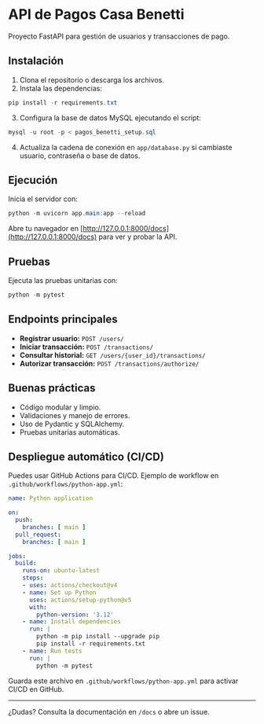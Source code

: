 # API de Pagos Casa Benetti

Proyecto FastAPI para gestión de usuarios y transacciones de pago.

## Instalación

1. Clona el repositorio o descarga los archivos.
2. Instala las dependencias:

```powershell
pip install -r requirements.txt
```

3. Configura la base de datos MySQL ejecutando el script:

```powershell
mysql -u root -p < pagos_benetti_setup.sql
```

4. Actualiza la cadena de conexión en `app/database.py` si cambiaste usuario, contraseña o base de datos.

## Ejecución

Inicia el servidor con:

```powershell
python -m uvicorn app.main:app --reload
```

Abre tu navegador en [http://127.0.0.1:8000/docs](http://127.0.0.1:8000/docs) para ver y probar la API.

## Pruebas

Ejecuta las pruebas unitarias con:

```powershell
python -m pytest
```

## Endpoints principales

- **Registrar usuario:** `POST /users/`
- **Iniciar transacción:** `POST /transactions/`
- **Consultar historial:** `GET /users/{user_id}/transactions/`
- **Autorizar transacción:** `POST /transactions/authorize/`

## Buenas prácticas
- Código modular y limpio.
- Validaciones y manejo de errores.
- Uso de Pydantic y SQLAlchemy.
- Pruebas unitarias automáticas.

## Despliegue automático (CI/CD)

Puedes usar GitHub Actions para CI/CD. Ejemplo de workflow en `.github/workflows/python-app.yml`:

```yaml
name: Python application

on:
  push:
    branches: [ main ]
  pull_request:
    branches: [ main ]

jobs:
  build:
    runs-on: ubuntu-latest
    steps:
    - uses: actions/checkout@v4
    - name: Set up Python
      uses: actions/setup-python@v5
      with:
        python-version: '3.12'
    - name: Install dependencies
      run: |
        python -m pip install --upgrade pip
        pip install -r requirements.txt
    - name: Run tests
      run: |
        python -m pytest
```

Guarda este archivo en `.github/workflows/python-app.yml` para activar CI/CD en GitHub.

---

¿Dudas? Consulta la documentación en `/docs` o abre un issue.
